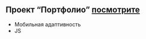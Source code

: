 ## Проект “Портфолио” [посмотрите](https://marina21081995.github.io/Portfolio/)
- Мобильная адаптивность
- JS
